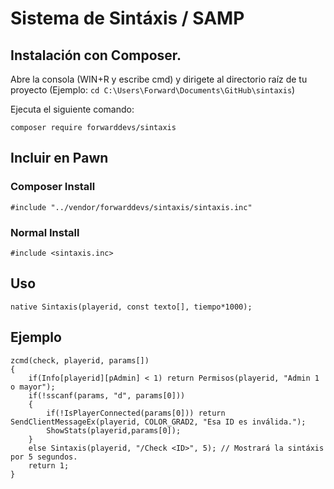 # Sistema de Sintáxis / SAMP

## Instalación con Composer.

Abre la consola (WIN+R y escribe cmd) y dirigete al directorio raíz de tu proyecto (Ejemplo: `cd C:\Users\Forward\Documents\GitHub\sintaxis`)

Ejecuta el siguiente comando:

`composer require forwarddevs/sintaxis`

## Incluir en Pawn
### Composer Install
`#include "../vendor/forwarddevs/sintaxis/sintaxis.inc"`

### Normal Install
`#include <sintaxis.inc>`

## Uso

`native Sintaxis(playerid, const texto[], tiempo*1000);`

## Ejemplo

	zcmd(check, playerid, params[])
    {
        if(Info[playerid][pAdmin] < 1) return Permisos(playerid, "Admin 1 o mayor");
        if(!sscanf(params, "d", params[0]))
        {
            if(!IsPlayerConnected(params[0])) return SendClientMessageEx(playerid, COLOR_GRAD2, "Esa ID es inválida.");
            ShowStats(playerid,params[0]);
        }
        else Sintaxis(playerid, "/Check <ID>", 5); // Mostrará la sintáxis por 5 segundos.
        return 1;
    }

